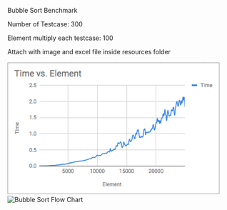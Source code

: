 
Bubble Sort Benchmark

Number of Testcase: 300

Element multiply each testcase: 100

Attach with image and excel file inside resources folder

![Bubble Sort Bench Mark](/bubble-sort-benchmark/resources/benchmark/bubble-sort-benchmark.png)
![Bubble Sort Flow Chart](/bubble-sort/benchmark/resources/bubble-sort.png)
